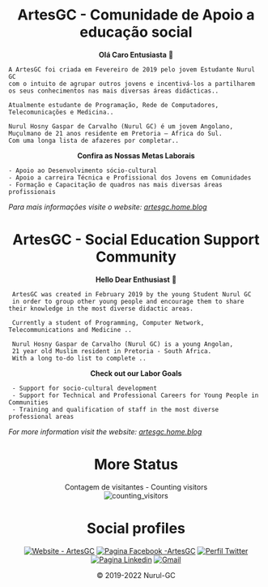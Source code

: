 <div align="center">
  
# ArtesGC - Comunidade de Apoio a educação social

**Olá Caro Entusiasta** 👋

</div>
  
    A ArtesGC foi criada em Fevereiro de 2019 pelo jovem Estudante Nurul GC
    com o intuito de agrupar outros jovens e incentivá-los a partilharem
    os seus conhecimentos nas mais diversas áreas didácticas..

    Atualmente estudante de Programação, Rede de Computadores, Telecomunicações e Medicina..

    Nurul Hosny Gaspar de Carvalho (Nurul GC) é um jovem Angolano,
    Muçulmano de 21 anos residente em Pretoria – Africa do Sul.
    Com uma longa lista de afazeres por completar..

<div align="center">
 
**Confira as Nossas Metas Laborais**

</div>
  
    - Apoio ao Desenvolvimento sócio-cultural
    - Apoio a carreira Técnica e Profissional dos Jovens em Comunidades
    - Formação e Capacitação de quadros nas mais diversas áreas profissionais

*Para mais informações visite o website: [artesgc.home.blog](https://artesgc.home.blog)*

<div align="center">
 
# ArtesGC - Social Education Support Community

**Hello Dear Enthusiast** 👋

</div>
  
     ArtesGC was created in February 2019 by the young Student Nurul GC
     in order to group other young people and encourage them to share their knowledge in the most diverse didactic areas.

     Currently a student of Programming, Computer Network, Telecommunications and Medicine ..

     Nurul Hosny Gaspar de Carvalho (Nurul GC) is a young Angolan,
     21 year old Muslim resident in Pretoria - South Africa.
     With a long to-do list to complete ..

<div align="center">
 
**Check out our Labor Goals**

</div>
  
     - Support for socio-cultural development
     - Support for Technical and Professional Careers for Young People in Communities
     - Training and qualification of staff in the most diverse professional areas

*For more information visit the website: [artesgc.home.blog](https://artesgc.home.blog)*

<div align="center">
 
# More Status

Contagem de visitantes - Counting visitors \
![counting_visitors](https://profile-counter.glitch.me/ArtesGC/count.svg)

# Social profiles

[![Website - ArtesGC](../img/github-icon.svg)](https://artesgc.github.io/)
[![Pagina Facebook -ArtesGC](../img/fb-icon.svg)](https://www.facebook.com/artesgc.home.blog/)
[![Perfil Twitter](../img/twitter-icon.svg)](https://twitter.com/NurulGC3) \
[![Pagina Linkedin](../img/linkedin-icon.svg)](https://www.linkedin.com/company/artesgc/)
[![Gmail](../img/gmail-icon.svg)](mailto:nuruldecarvalho@gmail.com)

&copy; 2019-2022 Nurul-GC
    
</div>
